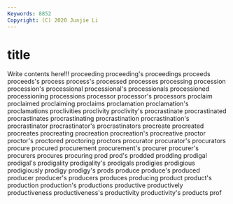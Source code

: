 ```yaml
---
Keywords: 8852
Copyright: (C) 2020 Junjie Li
---
```


# title

Write contents here!!!
proceeding 
proceeding's 
proceedings 
proceeds 
proceeds's
process 
process's 
processed 
processes 
processing 
procession 
procession's 
processional 
processional's 
processionals
processioned 
processioning 
processions 
processor 
processor's 
processors 
proclaim 
proclaimed 
proclaiming 
proclaims
proclamation 
proclamation's 
proclamations 
proclivities 
proclivity 
proclivity's 
procrastinate 
procrastinated 
procrastinates 
procrastinating
procrastination 
procrastination's 
procrastinator 
procrastinator's 
procrastinators 
procreate 
procreated 
procreates 
procreating 
procreation
procreation's 
procreative 
proctor 
proctor's 
proctored 
proctoring 
proctors 
procurator 
procurator's 
procurators
procure 
procured 
procurement 
procurement's 
procurer 
procurer's 
procurers 
procures 
procuring 
prod
prod's 
prodded 
prodding 
prodigal 
prodigal's 
prodigality 
prodigality's 
prodigals 
prodigies 
prodigious
prodigiously 
prodigy 
prodigy's 
prods 
produce 
produce's 
produced 
producer 
producer's 
producers
produces 
producing 
product 
product's 
production 
production's 
productions 
productive 
productively 
productiveness
productiveness's 
productivity 
productivity's 
products 
prof 
